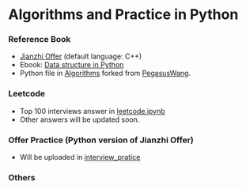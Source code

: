 # Algorithms and Practice in Python

### Reference Book
+ [Jianzhi Offer](剑指offer_第二版.pdf) (default language: C++)
+ Ebook: [Data structure in Python](https://python-data-structures-and-algorithms.readthedocs.io/zh/latest/)
+ Python file in [Algorithms](./algorithms) forked from [PegasusWang](https://github.com/PegasusWang/python_data_structures_and_algorithms).

### Leetcode
+ Top 100 interviews answer in [leetcode.ipynb](./leetcode/leetcode.ipynb)
+ Other answers will be updated soon.

### Offer Practice (Python version of Jianzhi Offer)
+ Will be uploaded in [interview_pratice](./interview_pratice) 

### Others
